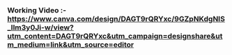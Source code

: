 ### Working Video :- https://www.canva.com/design/DAGT9rQRYxc/9GZpNKdgNIS_Ilm3y0Ji-w/view?utm_content=DAGT9rQRYxc&utm_campaign=designshare&utm_medium=link&utm_source=editor